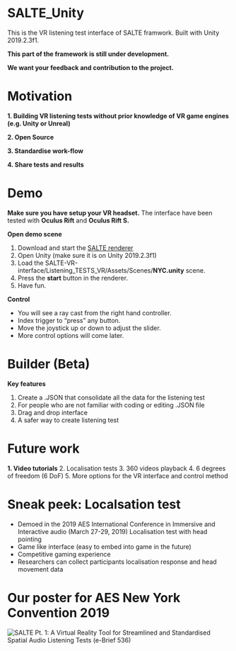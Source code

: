 # SALTE_Unity
This is the VR listening test interface of SALTE framwork.
Built with Unity 2019.2.3f1.

**This part of the framework is still under development.**

**We want your feedback and contribution to the project.**

# Motivation

**1. Building VR listening tests without prior knowledge of VR game engines (e.g. Unity or Unreal)**

**2. Open Source** 

**3. Standardise work-flow**

**4. Share tests and results**

# Demo
**Make sure you have setup your VR headset.**
The interface have been tested with **Oculus Rift** and **Oculus Rift S.** 

**Open demo scene**
1. Download and start the [SALTE renderer](https://github.com/AudioLabYork/SALTE-audio-renderer)
2. Open Unity (make sure it is on Unity 2019.2.3f1)
3. Load the SALTE-VR-interface/Listening_TESTS_VR/Assets/Scenes/**NYC.unity** scene.
4. Press the **start** button in the renderer.
5. Have fun.

**Control**
- You will see a ray cast from the right hand controller.
- Index trigger to “press” any button.
- Move the joystick up or down to adjust the slider.
- More control options will come later.

# Builder (Beta)
**Key features**
1. Create a .JSON that consolidate all the data for the listening test
2. For people who are not familiar with coding or editing .JSON file
3. Drag and drop interface
4. A safer way to create listening test

# Future work 
**1. Video tutorials**
2. Localisation tests 
3. 360 videos playback
4. 6 degrees of freedom (6 DoF)
5. More options for the VR interface and control method

# Sneak peek: Localsation test
- Demoed in the 2019 AES International Conference in Immersive and Interactive audio (March 27-29, 2019) Localisation test with head pointing
- Game like interface (easy to embed into game in the future)
- Competitive gaming experience 
- Researchers can collect participants localisation response and head movement data

# Our poster for AES New York Convention 2019
![SALTE Pt. 1: A Virtual Reality Tool for Streamlined and Standardised Spatial Audio Listening Tests (e-Brief 536)](https://github.com/AudioLabYork/SALTE-VR-interface/blob/master/AES_NY_poster_landscape_2019%20copy.jpg)
